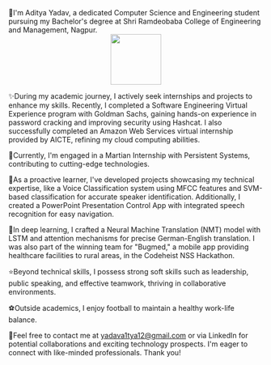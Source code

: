 <body font-size=20px>
👋I'm Aditya Yadav, a dedicated Computer Science and Engineering student pursuing my Bachelor's degree at Shri Ramdeobaba College of Engineering and Management, Nagpur.

<div id="header" align="center" height=50px weight=50px>
  <img src="https://media.giphy.com/media/jdPMeyv9rn0hZHh8n9/giphy.gif" width="100"/>
</div>

✨During my academic journey, I actively seek internships and projects to enhance my skills. Recently, I completed a Software Engineering Virtual Experience program with Goldman Sachs, gaining hands-on experience in password cracking and improving security using Hashcat. I also successfully completed an Amazon Web Services virtual internship provided by AICTE, refining my cloud computing abilities.

🌟Currently, I'm engaged in a Martian Internship with Persistent Systems, contributing to cutting-edge technologies.

🌟As a proactive learner, I've developed projects showcasing my technical expertise, like a Voice Classification system using MFCC features and SVM-based classification for accurate speaker identification. Additionally, I created a PowerPoint Presentation Control App with integrated speech recognition for easy navigation.

🌟In deep learning, I crafted a Neural Machine Translation (NMT) model with LSTM and attention mechanisms for precise German-English translation. I was also part of the winning team for "Bugmed," a mobile app providing healthcare facilities to rural areas, in the Codeheist NSS Hackathon.

⭐Beyond technical skills, I possess strong soft skills such as leadership, public speaking, and effective teamwork, thriving in collaborative environments.

⚽Outside academics, I enjoy football to maintain a healthy work-life balance.

📧Feel free to contact me at yadava1tya12@gmail.com or via LinkedIn for potential collaborations and exciting technology prospects. I'm eager to connect with like-minded professionals. Thank you!
</body>
